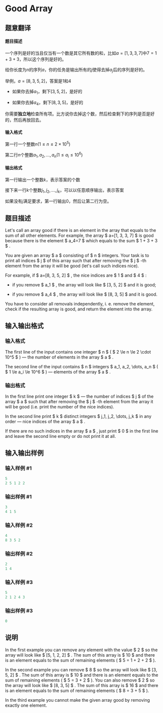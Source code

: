 # Good Array

## 题意翻译

#### 题目描述

一个序列是好的当且仅当有一个数是其它所有数的和，比如$a=[1,3,3,7]$中$7=1+3+3$，所以这个序列是好的。

给你长度为$n$的序列$a$，你的任务是输出所有的$j$使得去掉$a_j$后的序列是好的。

举例，$a=[8,3,5,2]$，答案是$1$和$4$

- 如果你去掉$a_1$，剩下$[3,5,2]$，是好的

- 如果你去掉$a_4$，剩下$[8,3,5]$，是好的

你需要**独立地**检查所有项。比方说你去掉这个数，然后检查剩下的序列是否是好的，然后再放回去。

#### 输入格式

第一行一个整数$n(1\le n\le 2\times 10^5)$

第二行$n$个整数$a_1, a_2, ..., a_n(1\le a_i\le 10^6)$

#### 输出格式

第一行输出一个整数$k$，表示答案的个数

接下来一行$k$个整数$j_1, j_2, ..., j_k$，可以以任意顺序输出，表示答案

如果没有$j$满足要求，第一行输出$0$，然后让第二行为空。

## 题目描述

Let's call an array good if there is an element in the array that equals to the sum of all other elements. For example, the array $ a=[1, 3, 3, 7] $ is good because there is the element $ a_4=7 $ which equals to the sum $ 1 + 3 + 3 $ .

You are given an array $ a $ consisting of $ n $ integers. Your task is to print all indices $ j $ of this array such that after removing the $ j $ -th element from the array it will be good (let's call such indices nice).

For example, if $ a=[8, 3, 5, 2] $ , the nice indices are $ 1 $ and $ 4 $ :

- if you remove $ a_1 $ , the array will look like $ [3, 5, 2] $ and it is good;

- if you remove $ a_4 $ , the array will look like $ [8, 3, 5] $ and it is good.

You have to consider all removals independently, i. e. remove the element, check if the resulting array is good, and return the element into the array.

## 输入输出格式

### 输入格式

The first line of the input contains one integer $ n $ ( $ 2 \le n \le 2 \cdot 10^5 $ ) — the number of elements in the array $ a $ .

The second line of the input contains $ n $ integers $ a_1, a_2, \dots, a_n $ ( $ 1 \le a_i \le 10^6 $ ) — elements of the array $ a $ .

### 输出格式

In the first line print one integer $ k $ — the number of indices $ j $ of the array $ a $ such that after removing the $ j $ -th element from the array it will be good (i.e. print the number of the nice indices).

In the second line print $ k $ distinct integers $ j_1, j_2, \dots, j_k $ in any order — nice indices of the array $ a $ .

If there are no such indices in the array $ a $ , just print $ 0 $ in the first line and leave the second line empty or do not print it at all.

## 输入输出样例

### 输入样例 #1

```cpp
5
2 5 1 2 2

```
### 输出样例 #1

```cpp
3
4 1 5
```


### 输入样例 #2

```cpp
4
8 3 5 2

```
### 输出样例 #2

```cpp
2
1 4 

```
### 输入样例 #3

```cpp
5
2 1 2 4 3

```
### 输出样例 #3

```cpp
0

```
## 说明

In the first example you can remove any element with the value $ 2 $ so the array will look like $ [5, 1, 2, 2] $ . The sum of this array is $ 10 $ and there is an element equals to the sum of remaining elements ( $ 5 = 1 + 2 + 2 $ ).

In the second example you can remove $ 8 $ so the array will look like $ [3, 5, 2] $ . The sum of this array is $ 10 $ and there is an element equals to the sum of remaining elements ( $ 5 = 3 + 2 $ ). You can also remove $ 2 $ so the array will look like $ [8, 3, 5] $ . The sum of this array is $ 16 $ and there is an element equals to the sum of remaining elements ( $ 8 = 3 + 5 $ ).

In the third example you cannot make the given array good by removing exactly one element.

